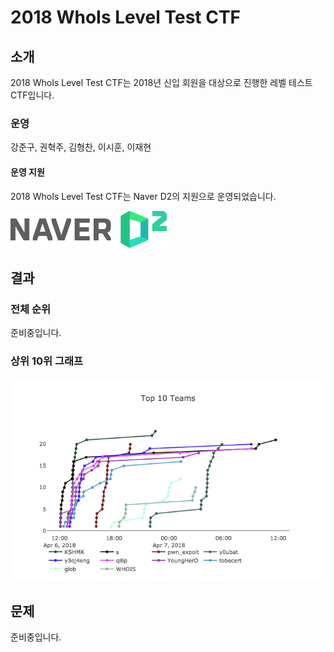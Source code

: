 # 2018 WhoIs Level Test CTF

## 소개

2018 WhoIs Level Test CTF는 2018년 신입 회원을 대상으로 진행한 레벨 테스트 CTF입니다.

### 운영

강준구, 권혁주, 김형찬, 이시훈, 이재현

#### 운영 지원

2018 WhoIs Level Test CTF는 Naver D2의 지원으로 운영되었습니다.

<img src="https://github.com/ajou-whois/2018-level-test-ctf/blob/master/etc/naver_d2.png" alt="Naver D2 Logo" width="250px">

## 결과

### 전체 순위

준비중입니다.

### 상위 10위 그래프

![Top 10 Graph](https://github.com/ajou-whois/2018-level-test-ctf/blob/master/etc/chart.png)

## 문제

준비중입니다.
